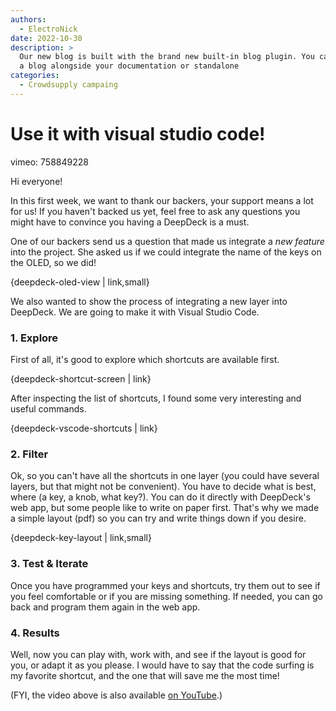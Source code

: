 ```yaml
---
authors: 
  - ElectroNick
date: 2022-10-30 
description: >
  Our new blog is built with the brand new built-in blog plugin. You can build
  a blog alongside your documentation or standalone
categories:
  - Crowdsupply campaing
---
```


# Use it with visual studio code!

vimeo: 758849228

Hi everyone!

In this first week, we want to thank our backers, your support means a lot for us! If you haven't backed us yet, feel free to ask any questions you might have to convince you having a DeepDeck is a must.

One of our backers send us a question that made us integrate a *new feature* into the project. She asked us if we could integrate the name of the keys on the OLED, so we did!

{deepdeck-oled-view | link,small}

We also wanted to show the process of integrating a new layer into DeepDeck. We are going to make it with Visual Studio Code.

### 1. Explore

First of all, it's good to explore which shortcuts are available first. 

{deepdeck-shortcut-screen | link}

After inspecting the list of shortcuts, I found some very interesting and useful commands.

{deepdeck-vscode-shortcuts | link}

### 2. Filter

Ok, so you can't have all the shortcuts in one layer (you could have several layers, but that might not be convenient). You have to decide what is best, where (a key, a knob, what key?). You can do it directly with  DeepDeck's web app, but some people like to write on paper first. That's why we made a simple layout (pdf) so you can try and write things down if you desire.

{deepdeck-key-layout | link,small}

### 3. Test & Iterate

Once you have programmed your keys and shortcuts, try them out to see if you feel comfortable or if you are missing something. If needed, you can go back and program them again in the web app. 

### 4. Results

Well, now you can play with, work with, and see if the layout is good for you, or adapt it as you please. I would have to say that the code surfing is my favorite shortcut, and the one that will save me the most time!

(FYI, the video above is also available [on YouTube](https://www.youtube.com/watch?v=PQ5tDf7mJB0).)

